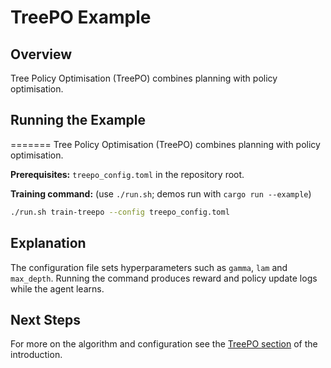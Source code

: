 # TreePO Example

## Overview

Tree Policy Optimisation (TreePO) combines planning with policy optimisation.

## Running the Example
=======
Tree Policy Optimisation (TreePO) combines planning with policy
optimisation.

**Prerequisites:** `treepo_config.toml` in the repository root.

**Training command:** (use `./run.sh`; demos run with `cargo run --example`)


```bash
./run.sh train-treepo --config treepo_config.toml
```

## Explanation

The configuration file sets hyperparameters such as `gamma`, `lam` and
`max_depth`. Running the command produces reward and policy update logs while
the agent learns.

## Next Steps

For more on the algorithm and configuration see the
[TreePO section](../introduction.md#treepo) of the introduction.
